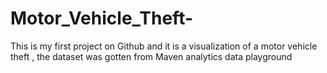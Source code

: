 # Motor_Vehicle_Theft-
This is my first project on Github and it is a visualization of a motor vehicle theft , the dataset was gotten from Maven analytics data  playground

